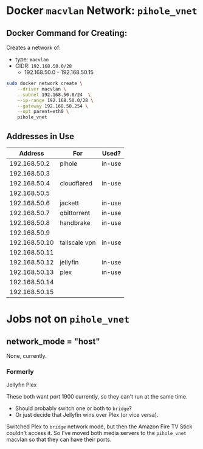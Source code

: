 # Docker `macvlan` Network: `pihole_vnet`

## Docker Command for Creating:

Creates a network of:
  - type: `macvlan`
  - CIDR: `192.168.50.0/28`
    - 192.168.50.0 - 192.168.50.15

``` bash
sudo docker network create \
    --driver macvlan \
    --subnet 192.168.50.0/24  \
    --ip-range 192.168.50.0/28 \
    --gateway 192.168.50.254 \
    --opt parent=eth0 \
    pihole_vnet
```

## Addresses in Use

| Address        | For             | Used?      |
|----------------|-----------------|------------|
| 192.168.50.2  |  pihole         |  in-use    |
| 192.168.50.3  | <pihole-2>      | <reserved> |
| 192.168.50.4  |  cloudflared    |  in-use    |
| 192.168.50.5  | <cloudflared-2> | <reserved> |
| 192.168.50.6  |  jackett        |  in-use    |
| 192.168.50.7  |  qbittorrent    |  in-use    |
| 192.168.50.8  |  handbrake      |  in-use    |
| 192.168.50.9  |                 |            |
| 192.168.50.10 |  tailscale vpn  |  in-use    |
| 192.168.50.11 |                 |            |
| 192.168.50.12 | jellyfin        |  in-use    |
| 192.168.50.13 | plex            |  in-use    |
| 192.168.50.14 |                 |            |
| 192.168.50.15 |                 |            |


# Jobs not on `pihole_vnet`


## network_mode = "host"

None, currently.

### Formerly

Jellyfin
Plex

These both want port 1900 currently, so they can't run at the same time.
  - Should probably switch one or both to `bridge`?
  - Or just decide that Jellyfin wins over Plex (or vice versa).

Switched Plex to `bridge` network mode, but then the Amazon Fire TV Stick couldn't access it. So I've moved both media servers to the `pihole_vnet` macvlan so that they can have their ports.
